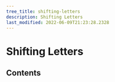 ```yaml
---
tree_title: shifting-letters
description: Shifting Letters
last_modified: 2022-06-09T21:23:28.2328
---
```


# Shifting Letters

## Contents

